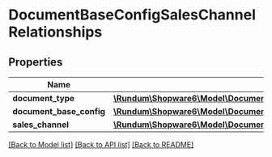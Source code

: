 # DocumentBaseConfigSalesChannelRelationships

## Properties
Name | Type | Description | Notes
------------ | ------------- | ------------- | -------------
**document_type** | [**\Rundum\Shopware6\Model\DocumentBaseConfigSalesChannelRelationshipsDocumentType**](DocumentBaseConfigSalesChannelRelationshipsDocumentType.md) |  | [optional] 
**document_base_config** | [**\Rundum\Shopware6\Model\DocumentBaseConfigSalesChannelRelationshipsDocumentBaseConfig**](DocumentBaseConfigSalesChannelRelationshipsDocumentBaseConfig.md) |  | [optional] 
**sales_channel** | [**\Rundum\Shopware6\Model\DocumentBaseConfigSalesChannelRelationshipsSalesChannel**](DocumentBaseConfigSalesChannelRelationshipsSalesChannel.md) |  | [optional] 

[[Back to Model list]](../../README.md#documentation-for-models) [[Back to API list]](../../README.md#documentation-for-api-endpoints) [[Back to README]](../../README.md)


